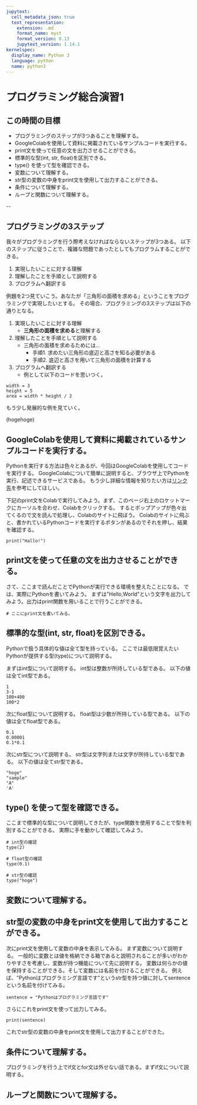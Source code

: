 ```yaml
---
jupytext:
  cell_metadata_json: true
  text_representation:
    extension: .md
    format_name: myst
    format_version: 0.13
    jupytext_version: 1.14.1
kernelspec:
  display_name: Python 3
  language: python
  name: python3
---
```


# プログラミング総合演習1

## この時間の目標
- プログラミングのステップが3つあることを理解する。
- GoogleColabを使用して資料に掲載されているサンプルコードを実行する。
- print文を使って任意の文を出力させることができる。
- 標準的な型(int, str, float)を区別できる。
- type() を使って型を確認できる。
- 変数について理解する。
- str型の変数の中身をprint文を使用して出力することができる。
- 条件について理解する。
- ループと関数について理解する。

--

## プログラミングの3ステップ

我々がプログラミングを行う際考えなければならないステップが3つある。
以下のステップに従うことで、複雑な問題であったとしてもプログラムすることができる。

1. 実現したいことに対する理解
2. 理解したことを手順として説明する
3. プログラムへ翻訳する

例題を2つ見ていこう。あなたが「三角形の面積を求める」ということをプログラミングで実現したいとする。
その場合、プログラミングの3ステップは以下の通りとなる。

1. 実現したいことに対する理解
    + **三角形の面積を求める**と理解する
2. 理解したことを手順として説明する
    + 三角形の面積を求めるためには...
      - 手順1. 求めたい三角形の底辺と高さを知る必要がある
      - 手順2. 底辺と高さを用いて三角形の面積を計算する
3. プログラムへ翻訳する
    + 例として以下のコードを思いつく。

```{code-cell}
width = 3
height = 5
area = width * height / 2
```

もう少し発展的な例を見ていく。

(hogehoge)

## GoogleColabを使用して資料に掲載されているサンプルコードを実行する。

Pythonを実行する方法は色々とあるが、今回はGoogleColabを使用してコードを実行する。
GoogleColabについて簡単に説明すると、ブラウザ上でPythonを実行、記述できるサービスである。
もう少し詳細な情報を知りたい方は[リンク先](https://research.google.com/colaboratory/faq.html?hl=ja)を参考にしてほしい。

下記のprint文をColabで実行してみよう。まず、このページ右上のロケットマークにカーソルを合わせ、Colabをクリックする。
するとポップアップが色々出てくるので文を読んで処理し、Colabのサイトに飛ぼう。
Colabのサイトに飛ぶと、書かれているPythonコードを実行するボタンがあるのでそれを押し、結果を確認する。

```{code-cell}
print("Hallo!")
```

## print文を使って任意の文を出力させることができる。

さて、ここまで読んだことでPythonが実行できる環境を整えたことになる。
では、実際にPythonを書いてみよう。
まずは"Hello,World"という文字を出力してみよう。出力はprint関数を用いることで行うことができる。

```{code-cell}
# ここにprint文を書いてみる。
```

## 標準的な型(int, str, float)を区別できる。

Pythonで扱う具体的な値は全て型を持っている。
ここでは最低限覚えたいPythonが提供する型(type)について説明する。

まずはint型について説明する。
int型は整数が所持している型である。
以下の値は全てint型である。

```{code-cell}
1
3-1
100+400
100*2
```

次にfloat型について説明する。
float型は少数が所持している型である。
以下の値は全てfloat型である。

```{code-cell}
0.1
0.00001
0.1*0.1
```

次にstr型について説明する。
str型は文字列または文字が所持している型である。
以下の値は全てstr型である。

```{code-cell}
"hoge"
"sample"
"A"
'A'
```

## type() を使って型を確認できる。

ここまで標準的な型について説明してきたが、type関数を使用することで型を判別することができる。
実際に手を動かして確認してみよう。

```{code-cell}
# int型の確認
type(2)

# float型の確認
type(0.1)

# str型の確認
type("hoge")
```

## 変数について理解する。

## str型の変数の中身をprint文を使用して出力することができる。

次にprint文を使用して変数の中身を表示してみる。
まず変数について説明する。
一般的に変数とは値を格納できる箱であると説明されることが多いがわかりやすさを考慮し、変数が持つ機能について先に説明する。
変数は何らかの値を保持することができる。そして変数には名前を付けることができる。
例えば、"Pythonはプログラミング言語です"というstr型を持つ値に対してsentenceという名前を付けてみる。

```{code-cell}
sentence = "Pythonはプログラミング言語です"
```

さらにこれをprint文を使って出力してみる。

```{code-cell}
print(sentence)
```

これでstr型の変数の中身をprint文を使用して出力することができた。

## 条件について理解する。
プログラミングを行う上でif文とfor文は外せない話である。まずif文について説明する。
## ループと関数について理解する。
